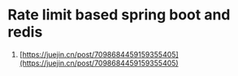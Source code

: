 # Rate limit based spring boot and redis

1. [https://juejin.cn/post/7098684459159355405](https://juejin.cn/post/7098684459159355405)